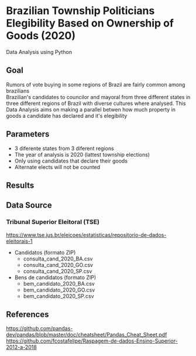 # Brazilian Township Politicians Elegibility Based on Ownership of Goods (2020)
Data Analysis using Python
## Goal
Rumors of vote buying in some regions of Brazil are fairly common among brazilians </br>
Brazilian's candidates to councilor and mayoral from three different states in three different regions of Brazil with diverse cultures where analysed.
This Data Analysis aims on making a parallel betwen how much property in goods a candidate has declared and it's elegibility

## Parameters
   - 3 diferente states from 3 diferent regions
   - The year of analysis is 2020 (lattest township elections)
   - Only using candidates that declare their goods
   - Alternate elects will not be counted
   
## Results
   
## Data Source
### Tribunal Superior Eleitoral (TSE)
https://www.tse.jus.br/eleicoes/estatisticas/repositorio-de-dados-eleitorais-1 
   - Candidatos (formato ZIP)
      - consulta_cand_2020_BA.csv
      - consulta_cand_2020_GO.csv
      - consulta_cand_2020_SP.csv
   - Bens de candidatos (formato ZIP)
      - bem_candidato_2020_BA.csv
      - bem_candidato_2020_GO.csv
      - bem_candidato_2020_SP.csv
      
## References
https://github.com/pandas-dev/pandas/blob/master/doc/cheatsheet/Pandas_Cheat_Sheet.pdf </br>
https://github.com/fcostafelipe/Raspagem-de-dados-Ensino-Superior-2012-a-2018
